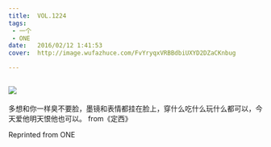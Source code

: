```yaml
---
title:	VOL.1224
tags:
 - 一个
 - ONE
date:	2016/02/12 1:41:53
cover:	http://image.wufazhuce.com/FvYryqxVRBBdbiUXYD2DZaCKnbug

---
```

![](http://image.wufazhuce.com/FvYryqxVRBBdbiUXYD2DZaCKnbug)
---

多想和你一样臭不要脸，墨镜和表情都挂在脸上，穿什么吃什么玩什么都可以，今天爱他明天恨他也可以。 from《定西》
 
Reprinted from ONE
